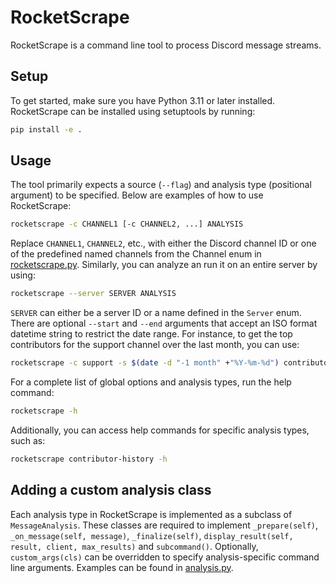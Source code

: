 # RocketScrape

RocketScrape is a command line tool to process Discord message streams.

## Setup

To get started, make sure you have Python 3.11 or later installed. RocketScrape can be installed 
using setuptools by running:
```bash
pip install -e .
```

## Usage

The tool primarily expects a source (`--flag`) and analysis type (positional argument) to be specified. 
Below are examples of how to use RocketScrape:

```bash
rocketscrape -c CHANNEL1 [-c CHANNEL2, ...] ANALYSIS 
```
Replace `CHANNEL1`, `CHANNEL2`, etc., with either the Discord channel ID or one of the predefined named channels from 
the Channel enum in [rocketscrape.py](src/rocketscrape.py). Similarly, you can analyze an run it on an entire server by using:
```bash
rocketscrape --server SERVER ANALYSIS 
```
`SERVER` can either be a server ID or a name defined in the `Server` enum. There are optional `--start` and
`--end` arguments that accept an ISO format datetime string to restrict the date range. For instance,
to get the top contributors for the support channel over the last month, you can use:
```bash
rocketscrape -c support -s $(date -d "-1 month" +"%Y-%m-%d") contributors
```
For a complete list of global options and analysis types, run the help command:
```bash
rocketscrape -h
```
Additionally, you can access help commands for specific analysis types, such as:
```bash
rocketscrape contributor-history -h
```

## Adding a custom analysis class
Each analysis type in RocketScrape is implemented as a subclass of `MessageAnalysis`. These classes are required to 
implement `_prepare(self)`, `_on_message(self, message)`, `_finalize(self)`,
`display_result(self, result, client, max_results)` and `subcommand()`. Optionally, `custom_args(cls)` can be overridden
to specify analysis-specific command line arguments. Examples can be found in [analysis.py](src/analysis.py).